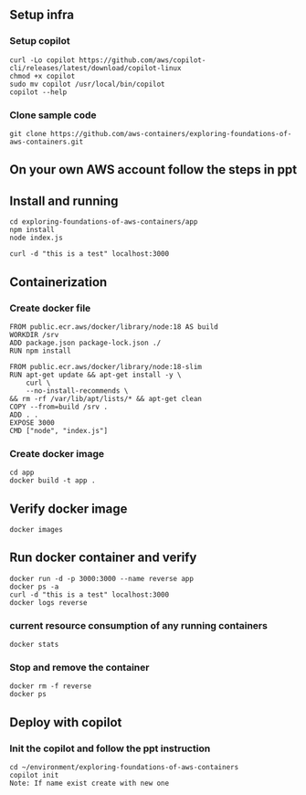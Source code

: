 ## Setup infra

### Setup copilot

    curl -Lo copilot https://github.com/aws/copilot-cli/releases/latest/download/copilot-linux
    chmod +x copilot
    sudo mv copilot /usr/local/bin/copilot
    copilot --help

### Clone sample code

    git clone https://github.com/aws-containers/exploring-foundations-of-aws-containers.git


## On your own AWS account follow the steps in ppt

## Install and running

    cd exploring-foundations-of-aws-containers/app
    npm install
    node index.js

    curl -d "this is a test" localhost:3000

## Containerization

### Create docker file

    FROM public.ecr.aws/docker/library/node:18 AS build
    WORKDIR /srv
    ADD package.json package-lock.json ./
    RUN npm install

    FROM public.ecr.aws/docker/library/node:18-slim
    RUN apt-get update && apt-get install -y \
        curl \
        --no-install-recommends \
    && rm -rf /var/lib/apt/lists/* && apt-get clean
    COPY --from=build /srv .
    ADD . .
    EXPOSE 3000
    CMD ["node", "index.js"]

    
### Create docker image

    cd app
    docker build -t app .

## Verify docker image

    docker images

## Run docker container and verify

    docker run -d -p 3000:3000 --name reverse app
    docker ps -a
    curl -d "this is a test" localhost:3000
    docker logs reverse

### current resource consumption of any running containers

    docker stats

### Stop and remove the container

    docker rm -f reverse
    docker ps

## Deploy with  copilot

### Init the copilot and follow the ppt instruction

    cd ~/environment/exploring-foundations-of-aws-containers
    copilot init
    Note: If name exist create with new one





    
